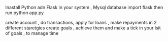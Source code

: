 Inastall Python adn Flask in your system , Mysql database
import flask 
then run python app.py

create account , do transactions, apply for loans , make repayments in 2 different staretgies
create goals , achieve them and make a tick in your lsit of goals , to manage time
